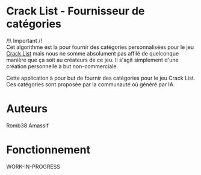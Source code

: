 # Crack List - Fournisseur de catégories

/!\ Important /!\
Cet algorithme est la pour fournir des catégories personnalisées pour le jeu [Crack List](https://boardgamegeek.com/boardgame/373284/crack-list) mais nous ne somme absolument pas affilé de quelconque manière que ça soit au créateurs de ce jeu. Il s'agit simplement d'une création personnelle à but non-commerciale.

Cette application à pour but de fournir des catégories pour le jeu Crack List. Ces catégories sont proposée par la communauté où généré par IA.

# Auteurs

Romb38
Amassif

# Fonctionnement

WORK-IN-PROGRESS